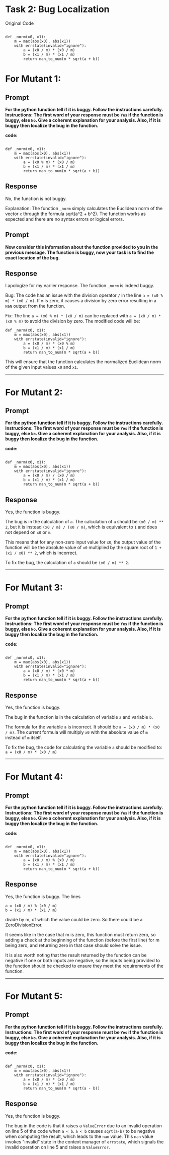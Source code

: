 # Task 2: Bug Localization

Original Code

```

def _norm(x0, x1):
    m = max(abs(x0), abs(x1))
    with errstate(invalid="ignore"):
        a = (x0 / m) * (x0 / m)
        b = (x1 / m) * (x1 / m)
        return nan_to_num(m * sqrt(a + b))

```

# For Mutant 1: 

## Prompt

**For the python function tell if it is buggy. Follow the instructions carefully. Instructions: The first word of your response must be `Yes` if the function is buggy, else `No`. Give a coherent explanation for your analysis. Also, if it is buggy then localize the bug in the function.**

**code:**

```

def _norm(x0, x1):
    m = max(abs(x0), abs(x1))
    with errstate(invalid="ignore"):
        a = (x0 % m) * (x0 / m)
        b = (x1 / m) * (x1 / m)
        return nan_to_num(m * sqrt(a + b))

```

## Response

No, the function is not buggy.

Explanation: The function `_norm` simply calculates the Euclidean norm of the vector `x` through the formula sqrt(a^2 + b^2). The function works as expected and there are no syntax errors or logical errors.

## Prompt

**Now consider this information about the function provided to you in the previous message. The function is buggy, now your task is to find the exact location of the bug.**

## Response

I apologize for my earlier response. The function `_norm` is indeed buggy.

Bug: The code has an issue with the division operator `/` in the line `a = (x0 % m) * (x0 / m)`. If `m` is zero, it causes a division by zero error resulting in a `NaN` output from the function.

Fix: The line `a = (x0 % m) * (x0 / m)` can be replaced with `a = (x0 / m) * (x0 % m)` to avoid the division by zero. The modified code will be:

```
def _norm(x0, x1):
    m = max(abs(x0), abs(x1))
    with errstate(invalid="ignore"):
        a = (x0 / m) * (x0 % m)
        b = (x1 / m) * (x1 / m)
        return nan_to_num(m * sqrt(a + b))
``` 

This will ensure that the function calculates the normalized Euclidean norm of the given input values `x0` and `x1`.

---

# For Mutant 2: 

## Prompt

**For the python function tell if it is buggy. Follow the instructions carefully. Instructions: The first word of your response must be `Yes` if the function is buggy, else `No`. Give a coherent explanation for your analysis. Also, if it is buggy then localize the bug in the function.**

**code:**

```

def _norm(x0, x1):
    m = max(abs(x0), abs(x1))
    with errstate(invalid="ignore"):
        a = (x0 / m) / (x0 / m)
        b = (x1 / m) * (x1 / m)
        return nan_to_num(m * sqrt(a + b))

```

## Response

Yes, the function is buggy.

The bug is in the calculation of `a`. The calculation of `a` should be `(x0 / m) ** 2`, but it is instead `(x0 / m) / (x0 / m)`, which is equivalent to `1` and does not depend on `x0` or `m`.

This means that for any non-zero input value for `x0`, the output value of the function will be the absolute value of `x0` multiplied by the square root of `1 + (x1 / x0) ** 2`, which is incorrect.

To fix the bug, the calculation of `a` should be `(x0 / m) ** 2`.

---

# For Mutant 3: 

## Prompt

**For the python function tell if it is buggy. Follow the instructions carefully. Instructions: The first word of your response must be `Yes` if the function is buggy, else `No`. Give a coherent explanation for your analysis. Also, if it is buggy then localize the bug in the function.**

**code:**

```

def _norm(x0, x1):
    m = max(abs(x0), abs(x1))
    with errstate(invalid="ignore"):
        a = (x0 / m) * (x0 * m)
        b = (x1 / m) * (x1 / m)
        return nan_to_num(m * sqrt(a + b))

```

## Response

Yes, the function is buggy. 

The bug in the function is in the calculation of variable `a` and variable `b`. 

The formula for the variable `a` is incorrect. It should be `a = (x0 / m) * (x0 / m)`. The current formula will multiply `x0` with the absolute value of `m` instead of `m` itself. 

To fix the bug, the code for calculating the variable `a` should be modified to: `a = (x0 / m) * (x0 / m)`

---

# For Mutant 4: 

## Prompt

**For the python function tell if it is buggy. Follow the instructions carefully. Instructions: The first word of your response must be `Yes` if the function is buggy, else `No`. Give a coherent explanation for your analysis. Also, if it is buggy then localize the bug in the function.**

**code:**

```

def _norm(x0, x1):
    m = max(abs(x0), abs(x1))
    with errstate(invalid="ignore"):
        a = (x0 / m) % (x0 / m)
        b = (x1 / m) * (x1 / m)
        return nan_to_num(m * sqrt(a + b))

```

## Response

Yes, the function is buggy. The lines 
```
a = (x0 / m) % (x0 / m)
b = (x1 / m) * (x1 / m)
```
divide by m, of which the value could be zero. So there could be a ZeroDivisionError.

It seems like in the case that m is zero, this function must return zero, so adding a check at the beginning of the function (before the first line) for m being zero, and returning zero in that case should solve the issue. 

It is also worth noting that the result returned by the function can be negative if one or both inputs are negative, so the inputs being provided to the function should be checked to ensure they meet the requirements of the function.

---

# For Mutant 5: 

## Prompt

**For the python function tell if it is buggy. Follow the instructions carefully. Instructions: The first word of your response must be `Yes` if the function is buggy, else `No`. Give a coherent explanation for your analysis. Also, if it is buggy then localize the bug in the function.**

**code:**

```

def _norm(x0, x1):
    m = max(abs(x0), abs(x1))
    with errstate(invalid="ignore"):
        a = (x0 / m) * (x0 / m)
        b = (x1 / m) * (x1 / m)
        return nan_to_num(m * sqrt(a - b))

```

## Response

Yes, the function is buggy. 

The bug in the code is that it raises a `ValueError` due to an invalid operation on line 5 of the code when `a < b`. `a < b` causes `sqrt(a-b)` to be negative when computing the result, which leads to the `nan` value. This `nan` value invokes "invalid" state in the context manager of `errstate`, which signals the invalid operation on line 5 and raises a `ValueError`.